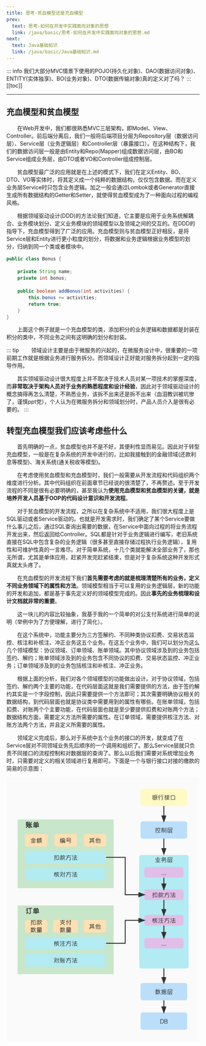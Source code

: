 ```yaml
---
title: 思考-贫血模型还是充血模型
prev:
  text: 思考-如何在开发中实践面向对象的思想
  link: /java/basic/思考-如何在开发中实践面向对象的思想.md
next:
  text: Java基础知识
  link: /java/basic/Java基础知识.md
---
```

::: info
我们大部分MVC情景下使用的POJO(持久化对象)、DAO(数据访问对象)、ENTITY(实体独享)、BO(业务对象)、DTO(数据传输对象)真的定义对了吗？
:::
[[toc]]

***
## 充血模型和贫血模型
&#8195;&#8195;在Web开发中，我们都很熟悉MVC三层架构，即Model、View、Controller。前后端分离后，我们一般将后端项目分层为Repository层（数据访问层）、Service层（业务逻辑层）和Controller层（暴露接口）。在这种结构下，我们的数据访问层一般是由Entity和Repo(Mapper)组成数据访问层，由BO和Service组成业务层，由DTO或者VO和Controller组成控制层。

&#8195;&#8195;贫血模型最广泛的应用就是在上述的模式下，我们在定义Entity、BO、DTO、VO等实体时，将其定义成一个纯粹的数据结构，仅仅包含数据。而在定义业务层Service时只包含业务逻辑。加之一般会通过Lombok或者Generator直接生成所有数据结构的Getter和Setter，就使得贫血模型成为了一种面向过程的编程风格。

&#8195;&#8195;根据领域驱动设计(DDD)的方法论我们知道，它主要是应用于业务系统解耦合、业务模块划分、定义业务模块的领域模型以及领域之间的交互的。在DDD的指导下，充血模型得到了广泛的应用。充血模型则与贫血模型正好相反，是将Service层和Entity进行更小粒度的划分，将数据和业务逻辑根据业务模型的划分，归纳到同一个类或者模块中。
```java 
public class Bonus {

    private String name;
    private int bonus;

    public boolean addBonus(int activities) {
        this.bonus += activities;
        return true;
    }
}
```

&#8195;&#8195;上面这个例子就是一个充血模型的类，添加积分的业务逻辑和数据都是封装在积分的类中，不同业务之间有这明确的划分和封装。

::: tip
&#8195;&#8195;领域设计主要是由于微服务的兴起的，在微服务设计中，很重要的一项前期工作就是根据业务进行服务拆分。而领域设计正好能对服务拆分起到一定的指导作用。

&#8195;&#8195;其实领域驱动设计很大程度上并不取决于技术人员对某一项技术的掌握深度，而**非常取决于架构人员对于业务的熟悉程度和设计经验**，因此对于领域驱动设计的概念搞得再怎么清楚，不熟悉业务，该拆不出来还是拆不出来（血泪教训被坑惨了，谨慎ppt党），个人认为在微服务拆分和领域划分时，产品人员介入是很有必要的。
:::
## 转型充血模型我们应该考虑些什么
&#8195;&#8195;首先明确的一点，贫血模型也并不是不好，其便利性显而易见。因此对于转型充血模型，一般是在复杂系统的开发中进行的，比如我接触到的金融领域(还款利息等模型)、海关系统(通关税收等模型)。

&#8195;&#8195;在考虑使用贫血模型和充血模型时，我们一般需要从开发流程和代码组织两个维度进行分析。其中代码组织在前面章节已经说的很清楚了，不再赘述。至于开发流程的不同是很有必要明确的，甚至我认为**使用充血模型和贫血模型的关键，就是培养开发人员基于OOP的代码设计意识和开发流程**。

&#8195;&#8195;对于贫血模型的开发流程，之所以在复杂系统中不适用，我们很大程度上是SQL驱动或者Service驱动的。也就是开发需求时，我们确定了某个Service要做什么事儿之后，通过SQL查询出需要的数据，在Service中面向过程的将业务流程开发出来，然后返回给Controller。SQL都是针对于业务逻辑进行编写，老旧系统直接在SQL中包含复杂的业务逻辑（很多甚至直接存储过程执行业务逻辑），复用性和可维护性真的一言难尽。对于简单系统，十几个类就能解决全部业务了，那也无所谓，尤其是单体应用，赶紧开发完赶紧结束，但是对于复杂系统这种开发形式真就太头疼了。

&#8195;&#8195;在充血模型的开发流程下我们**首先需要考虑的就是梳理清楚所有的业务，定义不同业务领域下的属性和方法**。领域模型相当于可以复用的业务逻辑层，新的功能的开发和追加，都是基于事先定义好的领域模型完成的。因此**事先的业务梳理和设计文档就非常的重要**。

&#8195;&#8195;这一块儿的内容比较抽象，我基于我的一个简单的对公支付系统进行简单的说明（举例中为了方便理解，进行了简化）。

&#8195;&#8195;在这个系统中，功能主要分为三方签解约、不同种类协议扣费、交易状态监控、核注和补核注、冲正业务这五个业务。在这五个业务中，我们可以划分为这么几个领域模型：协议领域、订单领域、账单领域。其中协议领域涉及到的业务包括签约、解约；账单领域涉及到的业务包含不同协议的扣费、交易状态监控、冲正业务；订单领域涉及到的业务包括核注和补核注、冲正业务。

&#8195;&#8195;根据上面的分析，我们对各个领域模型的功能做出设计。对于协议领域，包括签约、解约两个主要的功能，在代码层面这就是我们需要提供的方法，由于签约解约其实是一个字段控制，因此只需要提供一个方法即可；其次需要明确协议相关的数据结构，到代码层面也就是协议类中需要用到的属性有哪些。在账单领域，包括扣费、对账两个个主要功能，在代码层面也就是至少要提供扣费和对账两个方法；数据结构方面，需要定义方法所需要的属性。在订单领域，需要提供核注方法、对账方法两个方法，并且定义所需要的属性。

&#8195;&#8195;领域定义完成后，那么对于系统中五个业务的接口的开发，就变成了在Service层对不同领域业务先后顺序的一个调用和组织了。那么Service层就只负责不同接口的流程控制和对数据层的查询了。那么以后我们需要对系统增加业务时，只需要对定义的相关领域进行复用即可。下面是一个与银行接口对接的缴款的简易的示意图：

![充血模型](/images/java/basic/充血模型.jpeg)

